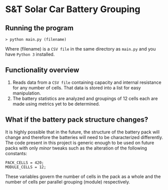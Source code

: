 # S&T Solar Car Battery Grouping

## Running the program
    > python main.py (filename)
Where (filename) is a `CSV file` in the same directory as `main.py` and you have `Python 3` installed.

## Functionality overview

1. Reads data from a `CSV file` containing capacity and internal resistance for any number of cells. That data is stored into a list for easy manipulation.
2. The battery statistics are analyzed and groupings of 12 cells each are made using metrics yet to be determined.

## What if the battery pack structure changes?

It is highly possible that in the future, the structure of the battery pack will change and therefore the batteries will need to be characterized differently.
The code present in this project is generic enough to be used on future packs with only *minor* tweaks such as the alteration of the following constants:

    PACK_CELLS = 420;
    MODULE_CELLS = 12;

These variables govern the number of cells in the pack as a whole and the number of cells per parallel grouping (module) respectively.
